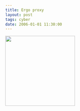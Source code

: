 ```yaml
---
title: Ergo proxy
layout: post
tags: cyber
date: 2006-01-01 11:30:00
---
```

<img width="220" src="https://upload.wikimedia.org/wikipedia/en/thumb/0/07/Ergo_Proxy_Set_1_cover.jpg/220px-Ergo_Proxy_Set_1_cover.jpg" />
